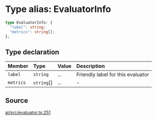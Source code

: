 # Type alias: EvaluatorInfo

```ts
type EvaluatorInfo: {
  "label": string;
  "metrics": string[];
};
```

## Type declaration

| Member | Type | Value | Description |
| :------ | :------ | :------ | :------ |
| `label` | `string` | ... | Friendly label for this evaluator |
| `metrics` | `string`[] | ... | - |

## Source

[ai/src/evaluator.ts:251](https://github.com/firebase/genkit/blob/9cb10ef63dd6659f1a31ffd2367b7efa8acc10e5/js/ai/src/evaluator.ts#L251)

